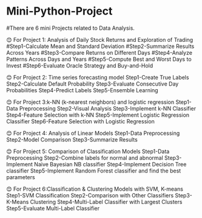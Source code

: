 # Mini-Python-Project
#There are 6 mini Projects related to Data Analysis.

😊 For Project 1: Analysis of Daily Stock Returns and Exploration of Trading 
#Step1-Calculate Mean and Standard Deviation
#Step2-Summarize Results Across Years
#Step3-Compare Returns on Different Days
#Step4-Analyze Patterns Across Days and Years 
#Step5-Compute Best and Worst Days to Invest
#Step6-Evaluate Oracle Strategy and Buy-and-Hold

😊 For Project 2: Time series forecasting model
Step1-Create True Labels
Step2-Calculate Default Probability
Step3-Evaluate Consecutive Day Probabilities
Step4-Predict Labels
Step5-Ensemble Learning

😊 For Project 3:k-NN (k-nearest neighbors) and logistic regression
Step1-Data Preprocessing
Step2-Visual Analysis
Step3-Implement k-NN Classifier
Step4-Feature Selection with k-NN
Step5-Implement Logistic Regression Classifier
Step6-Feature Selection with Logistic Regression

😊 For Project 4: Analysis of Linear Models
Step1-Data Preprocessing
Step2-Model Comparison
Step3-Summarize Results

😊 For Project 5: Comparison of Classification Models
Step1-Data Preprocessing
Step2-Combine labels for normal and abnormal
Step3-Implement Naive Bayesian NB classifier
Step4-Implement Decision Tree classifier
Step5-Implement Random Forest classifier and find the best parameters

😊 For Project 6:Classification & Clustering Models with SVM, K-means
Step1-SVM Classification
Step2-Comparison with Other Classifiers
Step3-K-Means Clustering
Step4-Multi-Label Classifier with Largest Clusters
Step5-Evaluate Multi-Label Classifier
